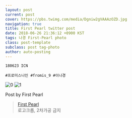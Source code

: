 ```yaml
---
layout: post
current: post
cover: https://pbs.twimg.com/media/Dgniw2gVAAAzOZD.jpg
navigation: true
title: First Pearl twitter post
date: 2018-06-26 21:36:12 +0900 KST
tags: 나경 First-Pearl photo
class: post-template
subclass: post tag-photo
author: auto-posting
---
```


```  
180623 ICN  
  
#프로미스나인 #fromis_9 #이나경  

```

![0](https://pbs.twimg.com/media/DgnivweUwAAjAEl.jpg)
![1](https://pbs.twimg.com/media/Dgniw2gVAAAzOZD.jpg)


Post by First Pearl

> [First Pearl](https://twitter.com/fromis_ng)  
  로고크롭, 2차가공 금지